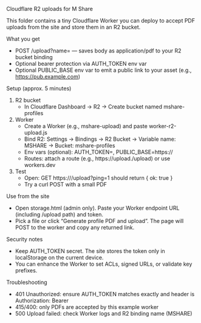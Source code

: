 Cloudflare R2 uploads for M Share

This folder contains a tiny Cloudflare Worker you can deploy to accept PDF uploads from the site and store them in an R2 bucket.

What you get
- POST /upload?name=<key> — saves body as application/pdf to your R2 bucket binding
- Optional bearer protection via AUTH_TOKEN env var
- Optional PUBLIC_BASE env var to emit a public link to your asset (e.g., https://pub.example.com)

Setup (approx. 5 minutes)
1) R2 bucket
   - In Cloudflare Dashboard → R2 → Create bucket named mshare-profiles
2) Worker
   - Create a Worker (e.g., mshare-upload) and paste worker-r2-upload.js
   - Bind R2: Settings → Bindings → R2 Bucket → Variable name: MSHARE → Bucket: mshare-profiles
   - Env vars (optional): AUTH_TOKEN=<long-random>, PUBLIC_BASE=https://<your-public-bucket-domain>
   - Routes: attach a route (e.g., https://upload.<your-domain>/upload) or use workers.dev
3) Test
   - Open: GET https://<your-worker>/upload?ping=1 should return { ok: true }
   - Try a curl POST with a small PDF

Use from the site
- Open storage.html (admin only). Paste your Worker endpoint URL (including /upload path) and token.
- Pick a file or click “Generate profile PDF and upload”. The page will POST to the worker and copy any returned link.

Security notes
- Keep AUTH_TOKEN secret. The site stores the token only in localStorage on the current device.
- You can enhance the Worker to set ACLs, signed URLs, or validate key prefixes.

Troubleshooting
- 401 Unauthorized: ensure AUTH_TOKEN matches exactly and header is Authorization: Bearer <token>
- 415/400: only PDFs are accepted by this example worker
- 500 Upload failed: check Worker logs and R2 binding name (MSHARE)
